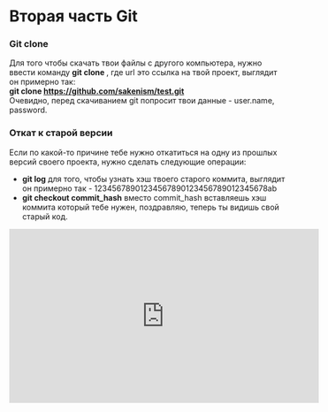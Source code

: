 # Вторая часть Git
### Git clone 
Для того чтобы скачать твои файлы с другого компьютера, нужно ввести команду **git clone <url>**, где url это ссылка на твой проект, выглядит он примерно так:  
**git clone https://github.com/sakenism/test.git**   
Очевидно, перед скачиванием git попросит твои данные - user.name, password.  
    
   
### Откат к старой версии
    
Если по какой-то причине тебе нужно откатиться на одну из прошлых версий своего проекта, нужно сделать следующие операции:   
- **git log** для того, чтобы узнать хэш твоего старого коммита, выглядит он примерно так - 12345678901234567890123456789012345678ab
- **git checkout commit_hash** вместо commit_hash вставляешь хэш коммита который тебе нужен, поздравляю, теперь ты видишь свой старый код.

<iframe width="560" height="315" src="https://www.youtube.com/embed/RIYrfkZjWmA" frameborder="0" allow="accelerometer; autoplay; encrypted-media; gyroscope; picture-in-picture" allowfullscreen></iframe>  

